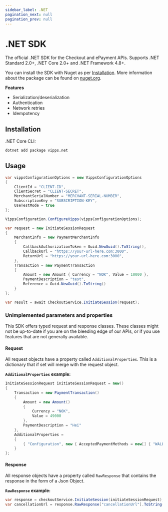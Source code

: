 ```yaml
---
sidebar_label: .NET
pagination_next: null
pagination_prev: null
---
```


# .NET SDK

The official .NET SDK for the Checkout and ePayment APIs. Supports .NET Standard 2.0+, .NET Core 2.0+ and .NET Framework 4.8+.

You can install the SDK with Nuget as per [Installation](#installation).
More information about the package can be found on [nuget.org](https://www.nuget.org/packages/Vipps.net).


**Features**

- Serialization/deserialization
- Authentication
- Network retries
- Idempotency

## Installation

.NET Core CLI:

```sh
dotnet add package vipps.net
```

## Usage

```C#
var vippsConfigurationOptions = new VippsConfigurationOptions
{
    ClientId = "CLIENT-ID",
    ClientSecret = "CLIENT-SECRET",
    MerchantSerialNumber = "MERCHANT-SERIAL-NUMBER",
    SubscriptionKey = "SUBSCRIPTION-KEY",
    UseTestMode = true
};

VippsConfiguration.ConfigureVipps(vippsConfigurationOptions);

var request = new InitiateSessionRequest
{
    MerchantInfo = new PaymentMerchantInfo
    {
        CallbackAuthorizationToken = Guid.NewGuid().ToString(),
        CallbackUrl = "https://your-url-here.com:3000",
        ReturnUrl = "https://your-url-here.com:3000",
    },
    Transaction = new PaymentTransaction
    {
        Amount = new Amount { Currency = "NOK", Value = 10000 },
        PaymentDescription = "test",
        Reference = Guid.NewGuid().ToString()
    }
};

var result = await CheckoutService.InitiateSession(request);

```

### Unimplemented parameters and properties

This SDK offers typed request and response classes. These classes might not be up-to-date if you are on the bleeding edge of our APIs, or if you use features that are not generally available.

#### Request

All request objects have a property called `AdditionalProperties`. This is a dictionary that if set will merge with the request object.

**`AdditionalProperties` example:**

```c#
InitiateSessionRequest initiateSessionRequest = new()
{
    Transaction = new PaymentTransaction()
    {
        Amount = new Amount()
        {
            Currency = "NOK",
            Value = 49000
        },
        PaymentDescription = "Hei"
    },
    AdditionalProperties =
    {
        { "Configuration", new { AcceptedPaymentMethods = new[] { "WALLET", "CARD" } } }
    }
};
```

#### Response

All response objects have a property called `RawResponse` that contains the response in the form of a Json Object.

**`RawResponse` example:**

```c#
var response = checkoutService.InitiateSession(initiateSessionRequest);
var cancellationUrl = response.RawResponse["cancellationUrl"].ToString();
```
